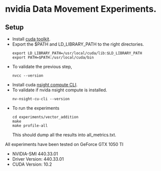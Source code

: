 # nvidia Data Movement Experiments.

## Setup

- Install [cuda toolkit](https://docs.nvidia.com/cuda/cuda-installation-guide-linux/index.html).
- Export the $PATH and LD_LIBRARY_PATH to the right directories.
    ```
    export LD_LIBRARY_PATH=/usr/local/cuda/lib:$LD_LIBRARY_PATH
    export PATH=$PATH:/usr/local/cuda/bin
    ```
- To validate the previous step, 
    ```
    nvcc --version
    ```
- Install cuda [nsight compute CLI](https://docs.nvidia.com/nsight-compute/NsightComputeCli/index.html). 
- To validate if nvida nsight compute is installed.
    ```
    nv-nsight-cu-cli --version
    ```
- To run the experiments
    ```
    cd experiments/vector_addition
    make
    make profile-all
    ```
    This should dump all the results into all_metrics.txt.

All experiments have been tested on GeForce GTX 1050 TI

* NVIDIA-SMI 440.33.01    
* Driver Version: 440.33.01    
* CUDA Version: 10.2
